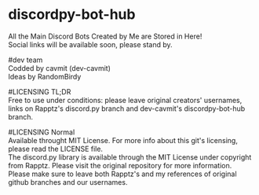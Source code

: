 # discordpy-bot-hub<br />
All the Main Discord Bots Created by Me are Stored in Here!<br />
Social links will be available soon, please stand by.

#dev team<br />
Codded by cavmit (dev-cavmit)<br />
Ideas by RandomBirdy


#LICENSING TL;DR<br />
Free to use under conditions: please leave original creators' usernames, links on Rapptz's discord.py branch and dev-cavmit's discordpy-bot-hub branch.

#LICENSING Normal<br />
Available throught MIT License. For more info about this git's licensing, please read the LICENSE file.<br />
The discord.py library is available through the MIT License under copyright from Rapptz. Please visit the original repository for more information.<br />
Please make sure to leave both Rapptz's and my references of original github branches and our usernames.<br />
